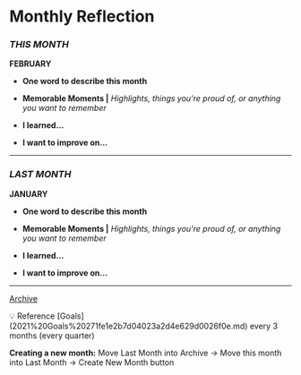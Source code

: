 # Monthly Reflection

### $THIS$ $MONTH$

**FEBRUARY**

- **One word to describe this month**
    
    
- **Memorable Moments |** *Highlights, things you're proud of, or anything you want to remember*
    
    
- **I learned...**
    
    
- **I want to improve on...**
    
    

---

### $LAST$ $MONTH$

**JANUARY**

- **One word to describe this month**
    
    
- **Memorable Moments |** *Highlights, things you're proud of, or anything you want to remember*
    
    
- **I learned...**
    
    
- **I want to improve on...**
    
    

---

[Archive](Monthly%20Reflection%20b393fde172aa4411bd17de8457398cf0/Archive%2016b456be8c7e439a800ed34504bedf64.md)

<aside>
💡 Reference [Goals](2021%20Goals%20271fe1e2b7d04023a2d4e629d0026f0e.md) every 3 months (every quarter) 

**Creating a new month:** Move Last Month into Archive → Move this month into Last Month → Create New Month button

</aside>